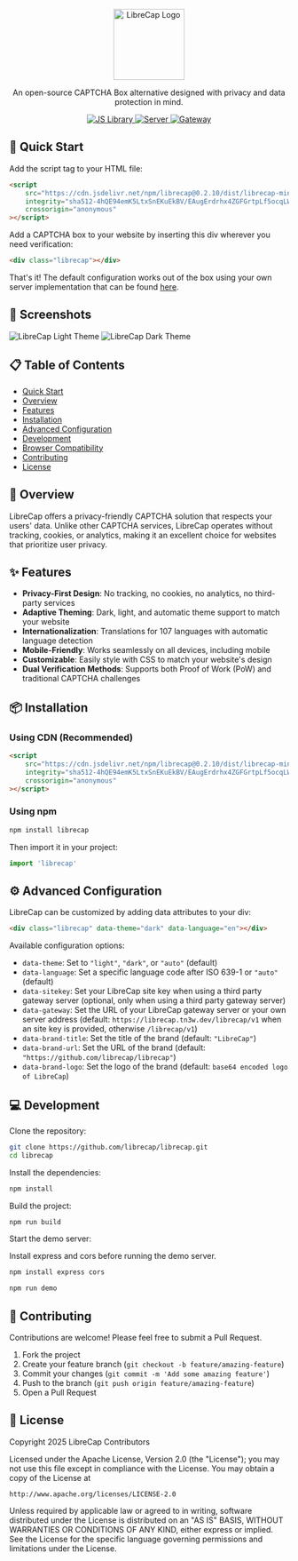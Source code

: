 <p align="center">
  <a href="https://github.com/librecap/librecap">
      <picture>
          <source height="128" media="(prefers-color-scheme: dark)" srcset="https://github.com/librecap/librecap/releases/download/v0.1.0-img/LibreCap-dark.webp">
          <source height="128" media="(prefers-color-scheme: light)" srcset="https://github.com/librecap/librecap/releases/download/v0.1.0-img/LibreCap-light.webp">
          <img height="128" alt="LibreCap Logo" src="https://github.com/librecap/librecap/releases/download/v0.1.0-img/LibreCap-light.webp">
      </picture>
  </a>
</p>

<p align="center">
  An open-source CAPTCHA Box alternative designed with privacy and data protection in mind.
</p>

<p align="center">
  <a href="https://github.com/librecap/librecap">
    <img src="https://img.shields.io/badge/JS_Library-blue?style=for-the-badge&logo=javascript" alt="JS Library">
  </a>
  <a href="https://github.com/librecap/librecap-server">
    <img src="https://img.shields.io/badge/Server-green?style=for-the-badge&logo=rust" alt="Server">
  </a>
  <a href="https://github.com/librecap/librecap-gateway">
    <img src="https://img.shields.io/badge/Gateway-red?style=for-the-badge&logo=linux" alt="Gateway">
  </a>
</p>

## 🚀 Quick Start

Add the script tag to your HTML file:

```html
<script
	src="https://cdn.jsdelivr.net/npm/librecap@0.2.10/dist/librecap-min.js"
	integrity="sha512-4hQE94emK5LtxSnEKuEkBV/EAugErdrhx4ZGFGrtpLf5ocqLWE8AjjcrHsiRtqvKpCK+sMms2SHcjZvkPI04JQ=="
	crossorigin="anonymous"
></script>
```

Add a CAPTCHA box to your website by inserting this div wherever you need verification:

```html
<div class="librecap"></div>
```

That's it! The default configuration works out of the box using your own server implementation that can be found [here](https://github.com/librecap/librecap-server).

## 📸 Screenshots

![LibreCap Light Theme](https://github.com/librecap/librecap/releases/download/v0.2.8-img/widget-light.png)
![LibreCap Dark Theme](https://github.com/librecap/librecap/releases/download/v0.2.8-img/widget-dark.png)

## 📋 Table of Contents

- [Quick Start](#quick-start)
- [Overview](#overview)
- [Features](#features)
- [Installation](#installation)
- [Advanced Configuration](#advanced-configuration)
- [Development](#development)
- [Browser Compatibility](#browser-compatibility)
- [Contributing](#contributing)
- [License](#license)

## 🌟 Overview

LibreCap offers a privacy-friendly CAPTCHA solution that respects your users' data. Unlike other CAPTCHA services, LibreCap operates without tracking, cookies, or analytics, making it an excellent choice for websites that prioritize user privacy.

## ✨ Features

- **Privacy-First Design**: No tracking, no cookies, no analytics, no third-party services
- **Adaptive Theming**: Dark, light, and automatic theme support to match your website
- **Internationalization**: Translations for 107 languages with automatic language detection
- **Mobile-Friendly**: Works seamlessly on all devices, including mobile
- **Customizable**: Easily style with CSS to match your website's design
- **Dual Verification Methods**: Supports both Proof of Work (PoW) and traditional CAPTCHA challenges

## 📦 Installation

### Using CDN (Recommended)

```html
<script
	src="https://cdn.jsdelivr.net/npm/librecap@0.2.10/dist/librecap-min.js"
	integrity="sha512-4hQE94emK5LtxSnEKuEkBV/EAugErdrhx4ZGFGrtpLf5ocqLWE8AjjcrHsiRtqvKpCK+sMms2SHcjZvkPI04JQ=="
	crossorigin="anonymous"
></script>
```

### Using npm

```bash
npm install librecap
```

Then import it in your project:

```javascript
import 'librecap'
```

## ⚙️ Advanced Configuration

LibreCap can be customized by adding data attributes to your div:

```html
<div class="librecap" data-theme="dark" data-language="en"></div>
```

Available configuration options:

- `data-theme`: Set to `"light"`, `"dark"`, or `"auto"` (default)
- `data-language`: Set a specific language code after ISO 639-1 or `"auto"` (default)
- `data-sitekey`: Set your LibreCap site key when using a third party gateway server (optional, only when using a third party gateway server)
- `data-gateway`: Set the URL of your LibreCap gateway server or your own server address (default: `https://librecap.tn3w.dev/librecap/v1` when an site key is provided, otherwise `/librecap/v1`)
- `data-brand-title`: Set the title of the brand (default: `"LibreCap"`)
- `data-brand-url`: Set the URL of the brand (default: `"https://github.com/librecap/librecap"`)
- `data-brand-logo`: Set the logo of the brand (default: `base64 encoded logo of LibreCap`)

## 💻 Development

Clone the repository:

```bash
git clone https://github.com/librecap/librecap.git
cd librecap
```

Install the dependencies:

```bash
npm install
```

Build the project:

```bash
npm run build
```

Start the demo server:

Install express and cors before running the demo server.

```bash
npm install express cors
```

```bash
npm run demo
```

## 👥 Contributing

Contributions are welcome! Please feel free to submit a Pull Request.

1. Fork the project
2. Create your feature branch (`git checkout -b feature/amazing-feature`)
3. Commit your changes (`git commit -m 'Add some amazing feature'`)
4. Push to the branch (`git push origin feature/amazing-feature`)
5. Open a Pull Request

## 📄 License

Copyright 2025 LibreCap Contributors

Licensed under the Apache License, Version 2.0 (the "License");
you may not use this file except in compliance with the License.
You may obtain a copy of the License at

    http://www.apache.org/licenses/LICENSE-2.0

Unless required by applicable law or agreed to in writing, software
distributed under the License is distributed on an "AS IS" BASIS,
WITHOUT WARRANTIES OR CONDITIONS OF ANY KIND, either express or implied.
See the License for the specific language governing permissions and
limitations under the License.
